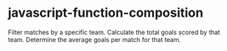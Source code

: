 # javascript-function-composition

Filter matches by a specific team.
Calculate the total goals scored by that team.
Determine the average goals per match for that team.
